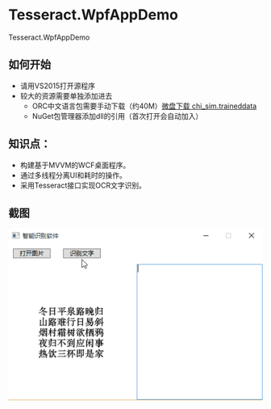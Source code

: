 # Tesseract.WpfAppDemo
Tesseract.WpfAppDemo


## 如何开始
- 请用VS2015打开源程序
- 较大的资源需要单独添加进去
    - ORC中文语言包需要手动下载（约40M）[微盘下载 chi_sim.traineddata](http://vdisk.weibo.com/s/C9iEyURSBSqmk)
    - NuGet包管理器添加dll的引用（首次打开会自动加入）

## 知识点：
- 构建基于MVVM的WCF桌面程序。
- 通过多线程分离UI和耗时的操作。
- 采用Tesseract接口实现OCR文字识别。


## 截图
![1](screenshot/1.gif)
